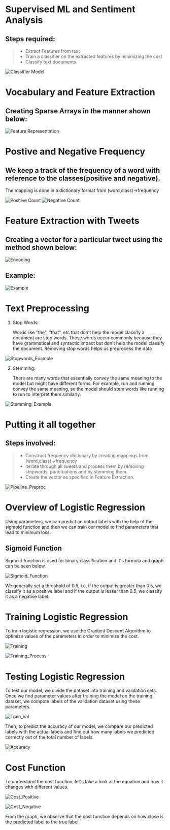 # Supervised ML and Sentiment Analysis
## Steps required:
><ul>
><li>Extract Features from text</li>
><li>Train a classifier on the extracted features by minimizing the cost</li>
><li>Classify text documents</li>
></ul>
![Classifier Model](images/image1.png)

# Vocabulary and Feature Extraction
## Creating Sparse Arrays in the manner shown below:
![Feature Representation](images/image2.png
)

# Postive and Negative Frequency
## We keep a track of the frequency of a word with reference to the classes(positive and negative).
<p>The mapping is done in a dictionary format from (word,class)->frequency</p>

![Positive Count](images/image3.png)
![Negative Count](images/image4.png)

# Feature Extraction with Tweets
## Creating a vector for a particular tweet using the method shown below:
![Encoding](images/image5.png) 
## Example:
![Example](images/image6.png)
# Text Preprocessing
1) Stop Words:
    <p>Words like "the", "that", etc that don't help the model classify a document are stop words. These words occur commonly because they have grammatical and syntactic impact but don't help the model classify the document. Removing stop words helps us preprocess the data</p>
![Stopwords_Example](images/image8.png)

2) Stemming:
    <p>There are many words that essentially convey the same meaning to the model but might have different forms. For example, run and running convey the same meaning, so the model should stem words like running to run to interpret them similarly.</p>
![Stemming_Example](images/image9.png)

# Putting it all together
## Steps involved:
><ul>
><li>Construct frequency dictionary by creating mappings from (word,class)->frequency</li>
><li>Iterate through all tweets and process them by removing stopwords, punctuations and by stemming them.</li>
><li>Create the vector as specified in Feature Extraction.</li>
![Pipeline_Preproc](images/image10.png)

# Overview of Logistic Regression
<p>Using parameters, we can predict an output labels with the help of the sigmoid function and then we can train our model to find parameters that lead to minimum loss.</p>

## Sigmoid Function
<p>Sigmoid function is used for binary classification and it's formula and graph can be seen below.</p>


![Sigmoid_Function](images/image11.png)

<p>We generally set a threshold of 0.5, i.e, if the output is greater than 0.5, we classify it as a positive label and if the output is lesser than 0.5, we classify it as a negative label.</p>

# Training Logistic Regression
<p>To train logistic regression, we use the Gradient Descent Algorithm to optimize values of the parameters in order to minimize the cost.</p>
 
![Training](images/image12.png)

![Training_Process](images/image13.png)

# Testing Logistic Regression
<p>To test our model, we divide the dataset into training and validation sets. Once we find parameter values after training the model on the training dataset, we compute labels of the validation dataset using these parameters.</p>

![Train_Val](images/image14.png)

<p>Then, to predict the accuracy of our model, we compare our predicted labels with the actual labels and find out how many labels we predicted correctly out of the total number of labels.</p>

![Accuracy](images/image15.png)

# Cost Function

<p>To understand the cost function, let's take a look at the equation and how it changes with different values.</p>

![Cost_Positive](images/image16.png)

![Cost_Negative](images/image17.png)

<p>From the graph, we observe that the cost function depends on how close is the predicted label to the true label</p>

